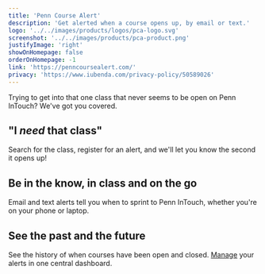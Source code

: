 ```yaml
---
title: 'Penn Course Alert'
description: 'Get alerted when a course opens up, by email or text.'
logo: '../../images/products/logos/pca-logo.svg'
screenshot: '../../images/products/pca-product.png'
justifyImage: 'right'
showOnHomepage: false
orderOnHomepage: -1
link: 'https://penncoursealert.com/'
privacy: 'https://www.iubenda.com/privacy-policy/50589026'
---
```


Trying to get into that one class that never seems to be open on Penn InTouch? We've got you covered.

## "I _need_ that class"

Search for the class, register for an alert, and we'll let you know the second it opens up!

## Be in the know, in class and on the go

Email and text alerts tell you when to sprint to Penn InTouch, whether you're on your phone or laptop.

## See the past and the future

See the history of when courses have been open and closed. [Manage](https://penncoursealert.com#manage) your alerts in one central dashboard.
